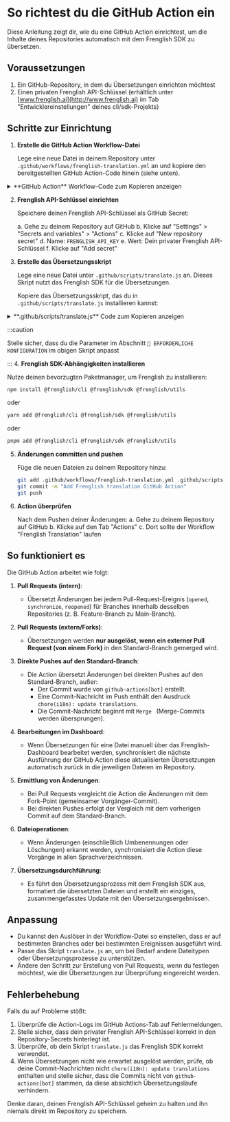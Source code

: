# So richtest du die GitHub Action ein
Diese Anleitung zeigt dir, wie du eine GitHub Action einrichtest, um die Inhalte deines Repositories automatisch mit dem Frenglish SDK zu übersetzen.

## Voraussetzungen

1. Ein GitHub-Repository, in dem du Übersetzungen einrichten möchtest
2. Einen privaten Frenglish API-Schlüssel (erhältlich unter [www.frenglish.ai](http://www.frenglish.ai) im Tab "Entwicklereinstellungen" deines cli/sdk-Projekts)

## Schritte zur Einrichtung

1.  **Erstelle die GitHub Action Workflow-Datei**

    Lege eine neue Datei in deinem Repository unter `.github/workflows/frenglish-translation.yml` an und kopiere den bereitgestellten GitHub Action-Code hinein (siehe unten).

<details>
  <summary>**GitHub Action** Workflow-Code zum Kopieren anzeigen</summary>

  ```yaml
  # ------------------------------------------------------------------------------
  # Frenglish Translation GitHub Action
  #
  # Workflow summary
  # - PRs - Internal: always translate the diff to the PR base.
  #     • Example 1: Open PR => feature_1 → main
  #     • Example 2: Open PR => feature_1_fix → feature_1
  #
  # - PRs - External: Only translate when external PR is merged
  #     • Example: merge PR => fork → main (from a contributor fork)
  #
  # - Default‑branch pushes: translate unless
  #     a) author is github‑actions[bot], or
  #     b) the push includes a commit with “chore(i18n): update translations”
  #     • Example: Hotfix push → main
  #
  # - Diff logic: compares to fork-point for PRs, or previous commit on main for direct pushes.
  # - If changes are found: handles file renames/deletes, runs translation and formatting,
  #   then commits and pushes a single update from the bot.
  # ------------------------------------------------------------------------------

  name: Frenglish Translation
  on:
    # Run once per pull‑request (feature → any target)
    pull_request:
      types: [opened, synchronize, reopened]

    # Run again only when commits land on the default branch (e.g. master/main)
    push:
      branches:
        - '**' # We filter below

  permissions:
    contents: read

  jobs:
    translate_and_format:
      # Run if (a) it’s a PR  OR  (b) it’s a push *and* the ref equals the repo’s default branch
      if: >-
        github.event_name == 'pull_request' ||
        (
          github.event_name == 'push' &&
          github.ref == format('refs/heads/{0}', github.event.repository.default_branch) &&
          !contains(github.event.head_commit.author.name, 'github-actions[bot]') &&
          !startsWith(github.event.head_commit.message, 'Merge ')
        )
      runs-on: ubuntu-latest
      permissions:
        contents: write
        pull-requests: write
      steps:
        # We check if commit message include `chore(i18n): update translations` and assume it's been fully translated if so
        - name: Detect translation commit in push range 
          id: detect
          if: github.event_name == 'push' # PRs always run
          run: | 
            echo "Looking for 'chore(i18n): update translations' between ${{ github.event.before }}..${{ github.sha }}"
            if git log --format=%B ${{ github.event.before }}..${{ github.sha }} | grep -qF 'chore(i18n): update translations'; then
              echo "skip=true" >> "$GITHUB_OUTPUT"
            else
              echo "skip=false" >> "$GITHUB_OUTPUT"
            fi

        - name: Checkout code
          if: steps.detect.outputs.skip != 'true'
          uses: actions/checkout@v4
          with:
            token: ${{ secrets.GITHUB_TOKEN }}
            fetch-depth: 0

        - name: Setup Node.js
          if: steps.detect.outputs.skip != 'true'
          uses: actions/setup-node@v3
          with:
            node-version: '18' # Or your preferred Node.js version >= 16

        - name: Install dependencies
          if: steps.detect.outputs.skip != 'true'
          run: |
            # Ensure you have a package.json and package-lock.json
            # Add @frenglish/sdk to your package.json: npm install @frenglish/sdk --save
            npm install

        - name: Setup Git User
          if: steps.detect.outputs.skip != 'true'
          run: |
            git config --global user.email "github-actions[bot]@users.noreply.github.com"
            git config --global user.name "github-actions[bot]"

        - name: Get Language Configuration
          if: steps.detect.outputs.skip != 'true'
          id: get_lang_config
          run: node .github/scripts/fetch-frenglish-configuration.js
          env:
            FRENGLISH_API_KEY: ${{ secrets.FRENGLISH_API_KEY }}
            GITHUB_TOKEN: ${{ secrets.GITHUB_TOKEN }}

        # --- Step to Handle Renamed/Deleted Files ---
        - name: Handle Renamed and Deleted Source Files
          if: steps.detect.outputs.skip != 'true'
          id: handle_changes
          run: |
            set -e # Exit immediately if a command exits with a non-zero status.

            # Get target languages and commit SHAs
            # SOURCE_DIR_RAW from get_lang_config is now IGNORED for path determination
            TARGET_DIRS_STRING="${{ steps.get_lang_config.outputs.target_langs }}"
            BEFORE_SHA="${{ github.event.before }}"
            CURRENT_SHA="${{ github.sha }}"

            # --- Define the source path CONSISTENTLY with translate.js ---
            # ORIGIN_LANGUAGE_DIR in translate.js is path.resolve('.'), so we use '.' here.
            EFFECTIVE_SOURCE_PATH="."
            echo "Source file location for rename/delete check: Root Directory (.)"

            # --- Validate Target Languages ---
            if [ -z "$TARGET_DIRS_STRING" ]; then
                echo "::warning::No target languages determined. Rename/delete actions for target directories will be skipped."
                echo "processed_changes=false" >> $GITHUB_OUTPUT
                exit 0
            fi
            read -r -a TARGET_DIRS <<< "$TARGET_DIRS_STRING"
             if [ ${#TARGET_DIRS[@]} -eq 0 ]; then
                echo "::warning::No target languages parsed. Rename/delete actions for target directories will be skipped."
                echo "processed_changes=false" >> $GITHUB_OUTPUT
                exit 0
             fi

            # --- List of top-level files/dirs to EXCLUDE from rename/delete handling ---
            # Add any other known non-locale files/folders residing in your root directory
            # Use trailing slash for directories to avoid matching files starting with the same name
            EXCLUDED_PATTERNS=(
              'package.json'
              'package-lock.json'
              'node_modules/'
              'frenglish.config.json'
              '.github/'
              '.git/'
              '.gitignore'
              'README.md'
              # Add other files/dirs like 'vite.config.js', 'tsconfig.json', etc. if they exist in root
            )
            echo "Excluding patterns: ${EXCLUDED_PATTERNS[*]}"


            # --- Check for Renamed/Deleted Files in the Root Directory ---
            echo "Checking for renamed/deleted files in '$EFFECTIVE_SOURCE_PATH' between $BEFORE_SHA and $CURRENT_SHA..."
            processed_any_change=false

            # Use NUL delimiters, check within the root directory (.)
            git diff --name-status --find-renames -z $BEFORE_SHA $CURRENT_SHA -- "$EFFECTIVE_SOURCE_PATH" | while IFS= read -r -d $'\0' status && IFS= read -r -d $'\0' old_path && IFS= read -r -d $'\0' new_path; do
              # Handle cases where new_path might not be present (for deletions)
              if [ -z "$new_path" ]; then
                new_path=$old_path
              fi

              # --- Calculate relative paths (already relative to root) ---
              relative_old_path="$old_path"
              relative_new_path="$new_path"

              # --- Filter out EXCLUDED top-level files/directories ---
              is_excluded=false
              for pattern in "${EXCLUDED_PATTERNS[@]}"; do
                 # Check if old_path starts with or exactly matches the pattern
                 if [[ "$old_path" == "$pattern"* ]]; then
                   is_excluded=true
                   echo "Skipping excluded file/path based on pattern '$pattern': $old_path"
                   break # Exit inner loop once matched
                 fi
              done
              if [ "$is_excluded" = true ]; then
                continue # Skip to the next file in the diff
              fi
              # --- End of exclusion filter ---

              # Proceed only if the file wasn't excluded
              echo "Detected potentially relevant change: Status=$status, Old Path=$old_path, New Path=$new_path"

              for TARGET_DIR in "${TARGET_DIRS[@]}"; do # Iterate over array elements correctly
                # Ensure target *directory* exists (e.g., 'ja', 'es')
                if [ ! -d "$TARGET_DIR" ]; then
                  echo "::warning::Target directory '$TARGET_DIR' not found. Skipping for this language."
                  continue
                fi

                # Construct target paths using the relative path from root
                target_old_path="$TARGET_DIR/$relative_old_path"

                if [[ "$status" == D* ]]; then
                  # Delete corresponding file in target dir IF it exists
                  if [ -f "$target_old_path" ]; then
                    echo "Deleting corresponding file: $target_old_path"
                    git rm "$target_old_path"
                    processed_any_change=true
                  else
                    # It's okay if the target file doesn't exist, don't warn loudly.
                     echo "Corresponding file for deletion not found (or already deleted): $target_old_path"
                  fi
                elif [[ "$status" == R* ]]; then
                  # Rename corresponding file in target dir IF it exists
                  target_new_path="$TARGET_DIR/$relative_new_path"
                  target_new_path_dir=$(dirname "$target_new_path")

                  if [ -f "$target_old_path" ]; then
                    # Create parent directory for target if needed
                    if [ ! -d "$target_new_path_dir" ]; then
                        echo "Creating directory for renamed file: $target_new_path_dir"
                        mkdir -p "$target_new_path_dir"
                    fi
                    echo "Renaming corresponding file: $target_old_path -> $target_new_path"
                    git mv "$target_old_path" "$target_new_path"
                    processed_any_change=true
                  else
                     # It's okay if the target file doesn't exist, don't warn loudly.
                     echo "Corresponding file for rename not found: $target_old_path"
                  fi
                fi # End status check (D or R)
              done # end loop target dirs
            done # end loop git diff

            # Output based on the flag
            echo "processed_changes=$processed_any_change" >> $GITHUB_OUTPUT
          env:
            GITHUB_TOKEN: ${{ secrets.GITHUB_TOKEN }}

        - name: Run translation script (Writes/Updates files)
          if: steps.detect.outputs.skip != 'true'
          env:
            FRENGLISH_API_KEY: ${{ secrets.FRENGLISH_API_KEY }}
            GITHUB_TOKEN: ${{ secrets.GITHUB_TOKEN }}
          run: node .github/scripts/translate.js

        - name: Stage ALL changes (new, modified, deleted, renamed)
          if: steps.detect.outputs.skip != 'true'
          run: |
            echo "Staging all tracked changes (adds, modifications, deletes, renames)..."
            git add . # This stages all changes in the working directory

        - name: Commit changes
          if: steps.detect.outputs.skip != 'true'
          id: commit
          run: |
            # Check index status after all operations (add, rm, mv)
            # Use --cached to check staged changes specifically
            if git diff --cached --quiet; then
               echo "No changes staged for commit."
               echo "changes_committed=false" >> $GITHUB_OUTPUT
            else
              echo "Committing translation updates, formatting, renames, and deletions..."
              # Use the dynamically fetched source language in the commit message
              COMMIT_SOURCE_LANG="${{ steps.get_lang_config.outputs.source_lang }}" # Capture output first
              git commit -m "chore(i18n): update translations [${COMMIT_SOURCE_LANG:-unknown}]" \
                         -m "Sync file structure, format locales. Branch: ${{ github.ref_name }}"
              echo "changes_committed=true" >> $GITHUB_OUTPUT
              git show --stat # Show commit details
            fi

        - name: Push changes
          # run only when we actually committed something
          if: steps.detect.outputs.skip != 'true' && steps.commit.outputs.changes_committed == 'true'
          env:
            # use head branch for PRs, ref_name for normal pushes
            TARGET_REF: ${{ github.event_name == 'pull_request' && github.event.pull_request.head.ref || github.ref_name }}
          run: |
            echo "Pushing changes to origin/${TARGET_REF}..."
            git push origin HEAD:${TARGET_REF}
  ```
</details>

2.  **Frenglish API-Schlüssel einrichten**

    Speichere deinen Frenglish API-Schlüssel als GitHub Secret:

    a. Gehe zu deinem Repository auf GitHub
    b. Klicke auf "Settings" > "Secrets and variables" > "Actions"
    c. Klicke auf "New repository secret"
    d. Name: `FRENGLISH_API_KEY`
    e. Wert: Dein privater Frenglish API-Schlüssel
    f. Klicke auf "Add secret"

3.  **Erstelle das Übersetzungsskript**

    Lege eine neue Datei unter `.github/scripts/translate.js` an. Dieses Skript nutzt das Frenglish SDK für die Übersetzungen.

    Kopiere das Übersetzungsskript, das du in `.github/scripts/translate.js` installieren kannst:

<details>
  <summary>**.github/scripts/translate.js** Code zum Kopieren anzeigen</summary>

  ```javascript
  const { execSync } = require('child_process');
  const fs = require('fs').promises;
  const path = require('path');

  // ==================================================================================================
  // 🔧 REQUIRED CONFIGURATION – YOU MUST MODIFY THESE VALUES TO CONFIGURE THEIR TRANSLATION PATHS 🔧
  // ==================================================================================================

  // Path to your original language files (e.g., English source content)
  const ORIGIN_LANGUAGE_DIR = path.resolve('.');

  // Path where translated files will be saved (Base directory)
  const TRANSLATION_OUTPUT_DIR = path.resolve('.');

  // List of files or directories to exclude from processing
  const EXCLUDED_FILES = ['package.json', 'package-lock.json', 'node_modules'];

  // ============================================================
  // MODIFY BELOW THIS LINE FOR CUSTOM GITHUB ACTIONS
  // ============================================================

  (async () => {
      const sdkModule = await import('@frenglish/sdk');
      const FrenglishSDK = sdkModule.FrenglishSDK;
      if (!FrenglishSDK) throw new Error('FrenglishSDK not found in module exports.');

      const FRENGLISH_API_KEY = process.env.FRENGLISH_API_KEY;
      if (!FRENGLISH_API_KEY) {
          console.error('❌  FRENGLISH_API_KEY environment variable not set. Aborting action.');
          process.exit(1);
      }
      const frenglish = FrenglishSDK(FRENGLISH_API_KEY);

      async function getDefaultBranch() {
          try {
              const response = await fetch(`https://api.github.com/repos/${process.env.GITHUB_REPOSITORY}`, {
                  headers: {
                      'Authorization': `token ${process.env.GITHUB_TOKEN}`,
                      'Accept': 'application/vnd.github.v3+json'
                  }
              });
              const data = await response.json();
              return data.default_branch;
          } catch (error) {
              console.error(`❌  Failed to retrieve default branch: ${error.message}`);
              return 'main';
          }
      }

      async function isSupportedFile(filePath) {
          try {
              const relativeToOrigin = path.relative(ORIGIN_LANGUAGE_DIR, path.resolve(filePath));
              if (relativeToOrigin.startsWith('..') || relativeToOrigin === '') {
                  return false;
              }

              if (EXCLUDED_FILES.some(excluded => filePath.includes(excluded))) {
                  console.log(`⏭️  Skipping (excluded): ${filePath}`);
                  return false;
              }

              const config = await frenglish.getDefaultConfiguration();
              const languageCodes = await frenglish.getSupportedLanguages();
              const originLanguage = config.originLanguage.toLowerCase();

              const pathParts = filePath.split(path.sep);
              const languageDirIndex = pathParts.findIndex(part =>
                  part.toLowerCase() === originLanguage ||
                  languageCodes.some(lang => lang.toLowerCase() === part.toLowerCase())
              );

              if (languageDirIndex !== -1 && pathParts[languageDirIndex].toLowerCase() !== originLanguage) {
                  console.log(`⏭️  Skipping (translated dir): ${filePath}`);
                  return false;
              }

              const supportedFileTypes = await frenglish.getSupportedFileTypes();
              const validFileTypes = supportedFileTypes.filter(type => type && type.length > 0);
              const ext = path.extname(filePath).toLowerCase().replace('.', '');

              const isSupported = ext && validFileTypes.includes(ext);
              return isSupported;
          } catch (error) {
              console.error(`❌  Error checking file support for ${filePath}: ${error.message}`);
              return false;
          }
      }

      // Compares files changed in a PR (or files changed with a commit directly to default branch)
      async function getChangedFiles() {
          try {
              const isPR = !!process.env.GITHUB_BASE_REF;
              const currentBranch = process.env.GITHUB_HEAD_REF || process.env.GITHUB_REF.replace('refs/heads/', '');
              const defaultBranch = await getDefaultBranch();

              if (!isPR && currentBranch !== defaultBranch) {
                  return [];
              }

              // Figure out what we’re diffing against
              const baseBranch = isPR ? process.env.GITHUB_BASE_REF : defaultBranch;

              let baseSha;
              if (isPR) {
                  execSync(`git fetch --depth=1 origin ${baseBranch}:${baseBranch}`);
                  baseSha = execSync(`git merge-base ${baseBranch} HEAD`).toString().trim();
              } else {
                  baseSha = process.env.GITHUB_EVENT_BEFORE || execSync('git rev-parse HEAD^').toString().trim();
              }

              console.log(`🔀  Diff base: ${baseBranch} @ ${baseSha}`);
              console.log(`🔝  Head     : ${currentBranch} @ HEAD`);

              const output = execSync(`git diff --diff-filter=ACM --name-only ${baseSha} HEAD`).toString().trim();
              const changedFiles = output ? output.split('\n') : [];
              const supportedFiles = [];

              for (const file of changedFiles) {
                  if (await isSupportedFile(file)) supportedFiles.push(file);
              }

              console.log(`📦  Files queued for translation (${supportedFiles.length}): ${supportedFiles.join(', ') || 'None'}`);
              return supportedFiles;
          } catch (error) {
              console.error(`❌  Error getting changed files: ${error.message}`);
              return [];
          }
      }

      async function translateAndWriteFiles() {
          try {
              const config = await frenglish.getDefaultConfiguration();
              const originLanguage = config.originLanguage.toLowerCase();
              const filesToTranslate = await getChangedFiles();

              if (!filesToTranslate.length) {
                  console.log('ℹ️  No eligible files found for translation. Exiting.');
                  return;
              }

              const fileContents = await Promise.all(filesToTranslate.map(async (file) => {
                  try {
                      const content = await fs.readFile(file, 'utf-8');
                      // Use path relative to ORIGIN_LANGUAGE_DIR as the fileId
                      const fileId = path.relative(ORIGIN_LANGUAGE_DIR, file);
                      return { fileId: fileId, content: content };
                  } catch (readError) {
                      console.error(`❌ Error reading file ${file}:`, readError.message);
                      return null;
                  }
              }));

              const validFileContents = fileContents.filter(fc => fc !== null);
              if (validFileContents.length === 0) {
                  console.log('⚠️  No readable file contents detected. Exiting.');
                  return;
              }

              const filenames = validFileContents.map(file => file.fileId);
              const contents = validFileContents.map(file => file.content);

              console.log(`🚀  Initiating translation for ${filenames.length} file(s).`);
              const translation = await frenglish.translate(contents, false, filenames);
              console.log(`📤  Translation request submitted. ID: ${translation.translationId}`);

              for (const languageData of translation.content) {
                  const language = languageData.language;
                  // Skip writing files for the origin language if they are returned
                  if (language === originLanguage) {
                      console.log(`⏩  Skipping origin language (${language}).`);
                      continue;
                  }

                  const languageOutputDir = path.join(TRANSLATION_OUTPUT_DIR, language);
                  try {
                      await fs.mkdir(languageOutputDir, { recursive: true });
                  } catch (mkdirError) {
                      console.error(`❌  Unable to create directory ${languageOutputDir}: ${mkdirError.message}`);
                      continue;
                  }

                  for (const translatedFile of languageData.files) {
                      const translatedFilePath = path.join(languageOutputDir, translatedFile.fileId);

                      try {
                          await fs.mkdir(path.dirname(translatedFilePath), { recursive: true });
                      } catch (mkdirError) {
                          console.error(`❌  Unable to create subdirectory ${path.dirname(translatedFilePath)}: ${mkdirError.message}`);
                          continue;
                      }

                      // Write the file content if not empty
                      if (translatedFile.content && translatedFile.content.length > 0) {
                          try {
                              await fs.writeFile(translatedFilePath, translatedFile.content, 'utf8');
                              console.log(`✅  Written: ${translatedFilePath}`);
                          } catch (writeError) {
                              console.error(`❌  Error writing ${translatedFilePath}: ${writeError.message}`);
                          }
                      } else {
                          console.warn(`⚠️  Empty content for ${translatedFile.fileId} (${language}). Skipping.`);
                      }
                  }
              }

              console.log('🏁  Translation workflow complete. Git operations will be handled by the Action.');
          } catch (error) {
              console.error('❌  Translation process failed:', error);
              if (error.response?.data) {
                  console.error('🔍  Frenglish API details:', error.response.data);
              }
              process.exit(1);
          }
      }

      translateAndWriteFiles();
  })();
  ```
</details>

:::caution

Stelle sicher, dass du die Parameter im Abschnitt `🔧 ERFORDERLICHE KONFIGURATION` im obigen Skript anpasst

:::
4\.  **Frenglish SDK-Abhängigkeiten installieren**

Nutze deinen bevorzugten Paketmanager, um Frenglish zu installieren:

```bash
npm install @frenglish/cli @frenglish/sdk @frenglish/utils
```

oder

```bash
yarn add @frenglish/cli @frenglish/sdk @frenglish/utils
```

oder

```bash
pnpm add @frenglish/cli @frenglish/sdk @frenglish/utils
```

5.  **Änderungen committen und pushen**

    Füge die neuen Dateien zu deinem Repository hinzu:

    ```bash
    git add .github/workflows/frenglish-translation.yml .github/scripts/translate.js
    git commit -m "Add Frenglish translation GitHub Action"
    git push
    ```

6.  **Action überprüfen**

    Nach dem Pushen deiner Änderungen:
    a. Gehe zu deinem Repository auf GitHub
    b. Klicke auf den Tab "Actions"
    c. Dort sollte der Workflow "Frenglish Translation" laufen

## So funktioniert es
Die GitHub Action arbeitet wie folgt:
1.  **Pull Requests (intern)**:
    - Übersetzt Änderungen bei jedem Pull-Request-Ereignis (`opened`, `synchronize`, `reopened`) für Branches innerhalb desselben Repositories (z. B. Feature-Branch zu Main-Branch).

2.  **Pull Requests (extern/Forks)**:
    - Übersetzungen werden **nur ausgelöst, wenn ein externer Pull Request (von einem Fork)** in den Standard-Branch gemerged wird.

3.  **Direkte Pushes auf den Standard-Branch**:
    - Die Action übersetzt Änderungen bei direkten Pushes auf den Standard-Branch, außer:
      - Der Commit wurde von `github-actions[bot]` erstellt.
      - Eine Commit-Nachricht im Push enthält den Ausdruck `chore(i18n): update translations`.
      - Die Commit-Nachricht beginnt mit `Merge ` (Merge-Commits werden übersprungen).

4.  **Bearbeitungen im Dashboard**:
    - Wenn Übersetzungen für eine Datei manuell über das Frenglish-Dashboard bearbeitet werden, synchronisiert die nächste Ausführung der GitHub Action diese aktualisierten Übersetzungen automatisch zurück in die jeweiligen Dateien im Repository.

5.  **Ermittlung von Änderungen**:
    - Bei Pull Requests vergleicht die Action die Änderungen mit dem Fork-Point (gemeinsamer Vorgänger-Commit).
    - Bei direkten Pushes erfolgt der Vergleich mit dem vorherigen Commit auf dem Standard-Branch.

6.  **Dateioperationen**:
    - Wenn Änderungen (einschließlich Umbenennungen oder Löschungen) erkannt werden, synchronisiert die Action diese Vorgänge in allen Sprachverzeichnissen.

7.  **Übersetzungsdurchführung**:
    - Es führt den Übersetzungsprozess mit dem Frenglish SDK aus, formatiert die übersetzten Dateien und erstellt ein einziges, zusammengefasstes Update mit den Übersetzungsergebnissen.

## Anpassung

- Du kannst den Auslöser in der Workflow-Datei so einstellen, dass er auf bestimmten Branches oder bei bestimmten Ereignissen ausgeführt wird.
- Passe das Skript `translate.js` an, um bei Bedarf andere Dateitypen oder Übersetzungsprozesse zu unterstützen.
- Ändere den Schritt zur Erstellung von Pull Requests, wenn du festlegen möchtest, wie die Übersetzungen zur Überprüfung eingereicht werden.

## Fehlerbehebung
Falls du auf Probleme stößt:
1. Überprüfe die Action-Logs im GitHub Actions-Tab auf Fehlermeldungen.
2. Stelle sicher, dass dein privater Frenglish API-Schlüssel korrekt in den Repository-Secrets hinterlegt ist.
3. Überprüfe, ob dein Skript `translate.js` das Frenglish SDK korrekt verwendet.
4. Wenn Übersetzungen nicht wie erwartet ausgelöst werden, prüfe, ob deine Commit-Nachrichten nicht `chore(i18n): update translations` enthalten und stelle sicher, dass die Commits nicht von `github-actions[bot]` stammen, da diese absichtlich Übersetzungsläufe verhindern.

Denke daran, deinen Frenglish API-Schlüssel geheim zu halten und ihn niemals direkt im Repository zu speichern.